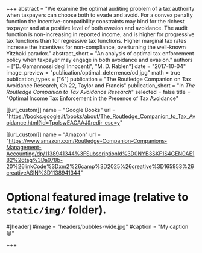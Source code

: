 +++
abstract = "We examine the optimal auditing problem of a tax authority when taxpayers can choose both to evade and avoid. For a convex penalty function the incentive-compatibility constraints may bind for the richest taxpayer and at a positive level of both evasion and avoidance. The audit function is non-increasing in reported income, and is higher for progressive tax functions than for regressive tax functions. Higher marginal tax rates increase the incentives for non-compliance, overturning the well-known Yitzhaki paradox."
abstract_short = "An analysis of optimal tax enforcement policy when taxpayer may engage in both avoidance and evasion."
authors = ["D. Gamannossi degl'Innocenti", "M. D. Rablen"]
date = "2017-10-04"
image_preview = "publication/optimal_deterrence/od.jpg"
math = true
publication_types = ["6"]
publication = "The Routledge Companion on Tax Avoidance Research, Ch.22, Taylor and Francis"
publication_short = "In *The Routledge Companion to Tax Avoidance Research*"
selected = false
title = "Optimal Income Tax Enforcement in the Presence of Tax Avoidance"

[[url_custom]]
name = "Google Books"
url = "https://books.google.it/books/about/The_Routledge_Companion_to_Tax_Avoidance.html?id=TpolswEACAAJ&redir_esc=y"

[[url_custom]]
name = "Amazon"
url = "https://www.amazon.com/Routledge-Companion-Companions-Management-Accounting/dp/1138941344%3FSubscriptionId%3D0NYB3SKF1S4GEN0AE182%26tag%3Da978b-20%26linkCode%3Dxm2%26camp%3D2025%26creative%3D165953%26creativeASIN%3D1138941344"



# Optional featured image (relative to `static/img/` folder).
#[header]
#image = "headers/bubbles-wide.jpg"
#caption = "My caption :smile:"

+++
